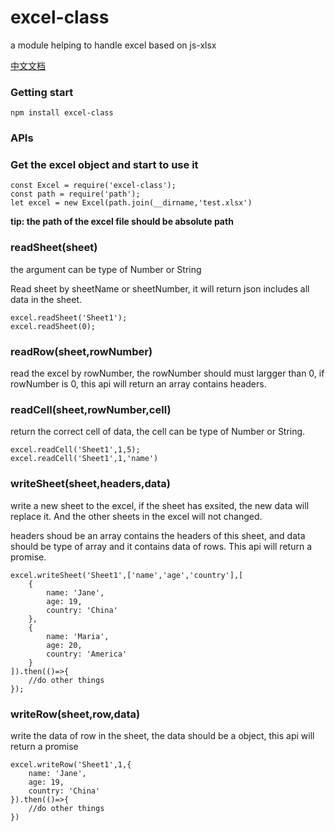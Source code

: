 # excel-class
a module helping to handle excel based on js-xlsx

[中文文档](https://github.com/laoqiren/excel-class/blob/master/CN.md)
### Getting start

`
npm install excel-class
`
### APIs

### Get the excel object and start to use it

```
const Excel = require('excel-class');
const path = require('path');
let excel = new Excel(path.join(__dirname,'test.xlsx')
```
**tip: the path of the excel file should be absolute path**

### readSheet(sheet)
the argument can be type of Number or String

Read sheet by sheetName or sheetNumber, it will return json includes all data in the sheet.

```
excel.readSheet('Sheet1');
excel.readSheet(0);
```

### readRow(sheet,rowNumber)
read the excel by rowNumber, the rowNumber should must largger than 0, if rowNumber is 0, this api will return an array contains headers.

### readCell(sheet,rowNumber,cell)

return the correct cell of data, the cell can be type of Number or String.

```
excel.readCell('Sheet1',1,5);
excel.readCell('Sheet1',1,'name')
```

### writeSheet(sheet,headers,data)

write a new sheet to the excel, if the sheet has exsited, the new data will replace it. And the other sheets in the excel will not changed.

headers shoud be an array contains the headers of this sheet, and data should be type of array and it contains data of rows. This api will return a promise.

```
excel.writeSheet('Sheet1',['name','age','country'],[
    {
        name: 'Jane',
        age: 19,
        country: 'China'
    },
    {
        name: 'Maria',
        age: 20,
        country: 'America'
    }
]).then(()=>{
    //do other things
});
```

### writeRow(sheet,row,data)

write the data of row in the sheet, the data should be a object, this api will return a promise

```
excel.writeRow('Sheet1',1,{
    name: 'Jane',
    age: 19,
    country: 'China'
}).then(()=>{
    //do other things
})
```